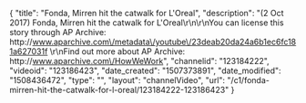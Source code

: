 {
    "title": "Fonda, Mirren hit the catwalk for L'Oreal",
    "description": "(2 Oct 2017) Fonda, Mirren hit the catwalk for L'Oreal\r\n\r\nYou can license this story through AP Archive: http:\/\/www.aparchive.com\/metadata\/youtube\/23deab20da24a6b1ec6fc181a627031f \r\nFind out more about AP Archive: http:\/\/www.aparchive.com\/HowWeWork",
    "channelid": "123184222",
    "videoid": "123186423",
    "date_created": "1507373891",
    "date_modified": "1508436472",
    "type": "",
    "layout": "channelVideo",
    "url": "\/c1\/fonda-mirren-hit-the-catwalk-for-l-oreal\/123184222-123186423"
}